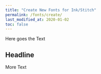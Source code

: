 ```yaml
---
title: "Create New Fonts for Ink/Stitch"
permalink: /fonts/create/
last_modified_at: 2020-01-02
toc: false
---
```

Here goes the Text

## Headline

More Text
